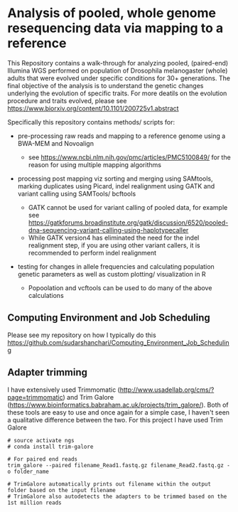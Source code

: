 Analysis of pooled, whole genome resequencing data via mapping to a reference
=============================================================================

This Repository contains a walk-through for analyzing pooled, (paired-end) Illumina WGS performed on population of Drosophila melanogaster (whole) adults that were evolved under specific conditions for 30+ generations. The final objective of the analysis is to understand the genetic changes underlying the evolution of specific traits. For more deatils on the evolution procedure and traits evolved, please see https://www.biorxiv.org/content/10.1101/200725v1.abstract 

Specifically this repository contains methods/ scripts for:
- pre-processing raw reads and mapping to a reference genome using a BWA-MEM and Novoalign
  - see https://www.ncbi.nlm.nih.gov/pmc/articles/PMC5100849/ for the reason for using multiple mapping algorithms
  

- processing post mapping viz sorting and merging using SAMtools, marking duplicates using Picard, indel realignment using GATK and variant calling using SAMTools/ bcftools 
  - GATK cannot be used for variant calling of pooled data, for example see https://gatkforums.broadinstitute.org/gatk/discussion/6520/pooled-dna-sequencing-variant-calling-using-haplotypecaller
  - While GATK version4 has eliminated the need for the indel realignment step, if you are using other variant callers, it is recommended to perform indel realignment
  

- testing for changes in allele frequencies and calculating population genetic parameters as well as custom plotting/ visualization in R
  - Popoolation and vcftools can be used to do many of the above calculations 

## Computing Environment and Job Scheduling
Please see my repository on how I typically do this https://github.com/sudarshanchari/Computing_Environment_Job_Scheduling
  
## Adapter trimming
I have extensively used Trimmomatic (http://www.usadellab.org/cms/?page=trimmomatic) and Trim Galore (https://www.bioinformatics.babraham.ac.uk/projects/trim_galore/). Both of these tools are easy to use and once again for a simple case, I haven't seen a qualitative difference between the two. For this project I have used Trim Galore

```
# source activate ngs
# conda install trim-galore

# For paired end reads
trim_galore --paired filename_Read1.fastq.gz filename_Read2.fastq.gz -o folder_name

# TrimGalore automatically prints out filename within the output folder based on the input filename
# TrimGalore also autodetects the adapters to be trimmed based on the 1st million reads

```
